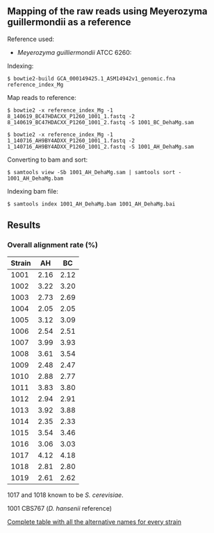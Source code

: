 ## Mapping of the raw reads using Meyerozyma guillermondii as a reference
Reference used:

- *Meyerozyma guilliermondii* ATCC 6260:

Indexing:

	$ bowtie2-build GCA_000149425.1_ASM14942v1_genomic.fna reference_index_Mg

Map reads to reference: 

	$ bowtie2 -x reference_index_Mg -1 8_140619_BC47HDACXX_P1260_1001_1.fastq -2 8_140619_BC47HDACXX_P1260_1001_2.fastq -S 1001_BC_DehaMg.sam

	$ bowtie2 -x reference_index_Mg -1 1_140716_AH9BY4ADXX_P1260_1001_1.fastq -2 1_140716_AH9BY4ADXX_P1260_1001_2.fastq -S 1001_AH_DehaMg.sam

Converting to bam and sort:

	$ samtools view -Sb 1001_AH_DehaMg.sam | samtools sort - 1001_AH_DehaMg.bam

Indexing bam file:

	$ samtools index 1001_AH_DehaMg.bam 1001_AH_DehaMg.bai

## Results

### Overall alignment rate (%)

| Strain | AH    | BC    |
|--------|-------|-------|
| 1001   |  2.16 |  2.12 |
| 1002   |  3.22 |  3.20 |
| 1003   |  2.73 |  2.69 |
| 1004   |  2.05 |  2.05 |
| 1005   |  3.12 |  3.09 |
| 1006   |  2.54 |  2.51 |
| 1007   |  3.99 |  3.93 |
| 1008   |  3.61 |  3.54 |
| 1009   |  2.48 |  2.47 |
| 1010   |  2.88 |  2.77 |
| 1011   |  3.83 |  3.80 |
| 1012   |  2.94 |  2.91 |
| 1013   |  3.92 |  3.88 |
| 1014   |  2.35 |  2.33 |
| 1015   |  3.54 |  3.46 |
| 1016   |  3.06 |  3.03 |
| 1017   |  4.12 |  4.18 |
| 1018   |  2.81 |  2.80 |
| 1019   |  2.61 |  2.62 |

1017 and 1018 known to be *S. cerevisiae*.

1001 CBS767 (*D. hansenii* reference)

[Complete table with all the alternative names for every strain](https://github.com/The-Bioinformatics-Group/Debaryomyces_hansenii/blob/master/Work_files/Strains.md)


